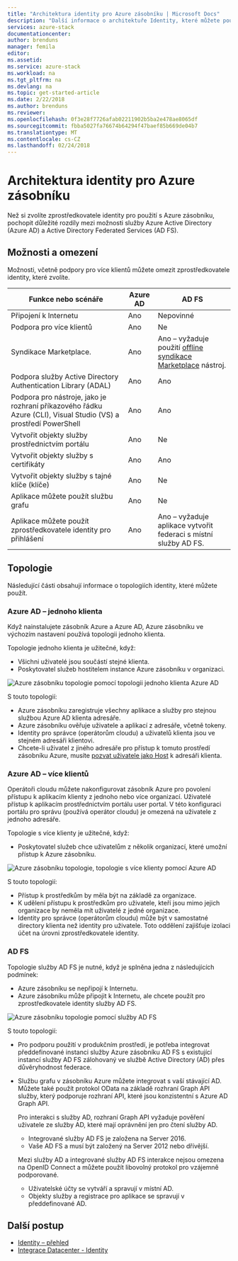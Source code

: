 ```yaml
---
title: "Architektura identity pro Azure zásobníku | Microsoft Docs"
description: "Další informace o architektuře Identity, které můžete použít s Azure zásobníku."
services: azure-stack
documentationcenter: 
author: brenduns
manager: femila
editor: 
ms.assetid: 
ms.service: azure-stack
ms.workload: na
ms.tgt_pltfrm: na
ms.devlang: na
ms.topic: get-started-article
ms.date: 2/22/2018
ms.author: brenduns
ms.reviewer: 
ms.openlocfilehash: 0f3e28f7726afab02211902b5ba2e478ae8065df
ms.sourcegitcommit: fbba5027fa76674b64294f47baef85b669de04b7
ms.translationtype: MT
ms.contentlocale: cs-CZ
ms.lasthandoff: 02/24/2018
---
```

# <a name="identity-architecture-for-azure-stack"></a>Architektura identity pro Azure zásobníku
Než si zvolíte zprostředkovatele identity pro použití s Azure zásobníku, pochopit důležité rozdíly mezi možnosti služby Azure Active Directory (Azure AD) a Active Directory Federated Services (AD FS). 

## <a name="capabilities-and-limitations"></a>Možnosti a omezení 
Možnosti, včetně podpory pro více klientů můžete omezit zprostředkovatele identity, které zvolíte. 

  

|Funkce nebo scénáře        |Azure AD  |AD FS  |
|------------------------------|----------|-------|
|Připojení k Internetu     |Ano       |Nepovinné|
|Podpora pro více klientů     |Ano       |Ne      |
|Syndikace Marketplace.       |Ano       |Ano – vyžaduje použití [offline syndikace Marketplace](azure-stack-download-azure-marketplace-item.md#download-marketplace-items-in-a-disconnected-or-a-partially-connected-scenario-with-limited-internet-connectivity) nástroj.|
|Podpora služby Active Directory Authentication Library (ADAL) |Ano |Ano|
|Podpora pro nástroje, jako je rozhraní příkazového řádku Azure (CLI), Visual Studio (VS) a prostředí PowerShell  |Ano |Ano|
|Vytvořit objekty služby prostřednictvím portálu     |Ano |Ne|
|Vytvořit objekty služby s certifikáty      |Ano |Ano|
|Vytvořit objekty služby s tajné klíče (klíče)    |Ano |Ne|
|Aplikace můžete použít službu grafu           |Ano |Ne|
|Aplikace můžete použít zprostředkovatele identity pro přihlášení |Ano |Ano – vyžaduje aplikace vytvořit federaci s místní služby AD FS. |

## <a name="topologies"></a>Topologie
Následující části obsahují informace o topologiích identity, které můžete použít.

### <a name="azure-ad--single-tenant"></a>Azure AD – jednoho klienta 
Když nainstalujete zásobník Azure a Azure AD, Azure zásobníku ve výchozím nastavení používá topologii jednoho klienta. 

Topologie jednoho klienta je užitečné, když:
- Všichni uživatelé jsou součástí stejné klienta.
- Poskytovatel služeb hostitelem instance Azure zásobníku v organizaci.  

![Azure zásobníku topologie pomocí topologii jednoho klienta Azure AD](media/azure-stack-identity-architecture/single-tenant.png)

S touto topologií:
- Azure zásobníku zaregistruje všechny aplikace a služby pro stejnou službou Azure AD klienta adresáře. 
- Azure zásobníku ověřuje uživatele a aplikací z adresáře, včetně tokeny. 
- Identity pro správce (operátorům cloudu) a uživatelů klienta jsou ve stejném adresáři klientovi. 
- Chcete-li uživatel z jiného adresáře pro přístup k tomuto prostředí zásobníku Azure, musíte [pozvat uživatele jako Host](azure-stack-identity-overview.md#guest-users) k adresáři klienta.  

### <a name="azure-ad--multi-tenant"></a>Azure AD – více klientů
Operátoři cloudu můžete nakonfigurovat zásobník Azure pro povolení přístupu k aplikacím klienty z jednoho nebo více organizací. Uživatelé přístup k aplikacím prostřednictvím portálu user portal. V této konfiguraci portálu pro správu (používá operátor cloudu) je omezená na uživatele z jednoho adresáře. 

Topologie s více klienty je užitečné, když:
- Poskytovatel služeb chce uživatelům z několik organizací, které umožní přístup k Azure zásobníku.

![Azure zásobníku topologie, topologie s více klienty pomocí Azure AD](media/azure-stack-identity-architecture/multi-tenant.png)

S touto topologií:
- Přístup k prostředkům by měla být na základě za organizace. 
- K udělení přístupu k prostředkům pro uživatele, kteří jsou mimo jejich organizace by neměla mít uživatelé z jedné organizace.  
- Identity pro správce (operátorům cloudu) může být v samostatné directory klienta než identity pro uživatele. Toto oddělení zajišťuje izolaci účet na úrovni zprostředkovatele identity. 
 
### <a name="ad-fs"></a>AD FS  
Topologie služby AD FS je nutné, když je splněna jedna z následujících podmínek:
- Azure zásobníku se nepřipojí k Internetu.
- Azure zásobníku může připojit k Internetu, ale chcete použít pro zprostředkovatele identity služby AD FS.
  
![Azure zásobníku topologie pomocí služby AD FS](media/azure-stack-identity-architecture/adfs.png)

S touto topologií:
- Pro podporu použití v produkčním prostředí, je potřeba integrovat předdefinované instanci služby Azure zásobníku AD FS s existující instancí služby AD FS zálohovaný ve službě Active Directory (AD) přes důvěryhodnost federace. 
- Službu grafu v zásobníku Azure můžete integrovat s vaší stávající AD.  Můžete také použít protokol OData na základě rozhraní Graph API služby, který podporuje rozhraní API, které jsou konzistentní s Azure AD Graph API.  

  Pro interakci s služby AD, rozhraní Graph API vyžaduje pověření uživatele ze služby AD, které mají oprávnění jen pro čtení služby AD. 
  - Integrované služby AD FS je založena na Server 2016. 
  - Vaše AD FS a musí být založený na Server 2012 nebo dřívější. 
  
  Mezi služby AD a integrované služby AD FS interakce nejsou omezena na OpenID Connect a můžete použít libovolný protokol pro vzájemně podporované.  
  - Uživatelské účty se vytváří a spravují v místní AD.
  - Objekty služby a registrace pro aplikace se spravují v předdefinované AD.



## <a name="next-steps"></a>Další postup
- [Identity – přehled](azure-stack-identity-overview.md)   
- [Integrace Datacenter - Identity](azure-stack-integrate-identity.md)